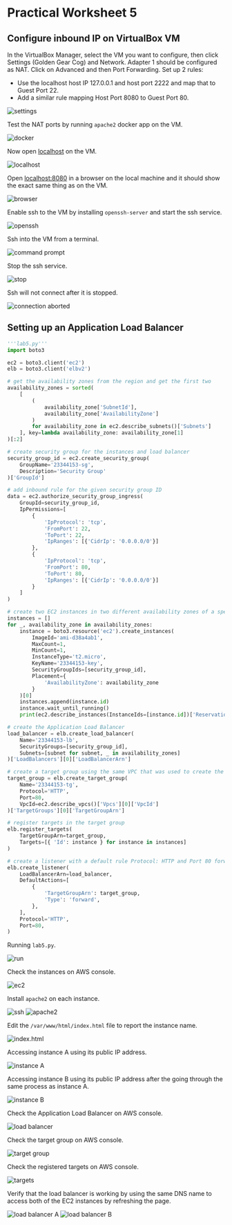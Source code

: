 # Practical Worksheet 5

## Configure inbound IP on VirtualBox VM

In the VirtualBox Manager, select the VM you want to configure, then click Settings (Golden Gear Cog) and Network. Adapter 1 should be configured as NAT. Click on Advanced and then Port Forwarding. Set up 2 rules:

* Use the localhost host IP 127.0.0.1 and host port 2222 and map that to Guest Port 22.
* Add a similar rule mapping Host Port 8080 to Guest Port 80.

![settings](images/settings.png)

Test the NAT ports by running `apache2` docker app on the VM.

![docker](images/docker.png)

Now open [localhost](http://localhost) on the VM.

![localhost](images/localhost.png)

Open [localhost:8080](http://localhost:8080) in a browser on the local machine and it should show the exact same thing as on the VM.

![browser](images/browser.png)

Enable ssh to the VM by installing `openssh-server` and start the ssh service.

![openssh](images/openssh.png)

Ssh into the VM from a terminal.

![command prompt](images/cmd.png)

Stop the ssh service.

![stop](images/stop.png)

Ssh will not connect after it is stopped.

![connection aborted](images/abort.png)

## Setting up an Application Load Balancer

```python
'''lab5.py'''
import boto3

ec2 = boto3.client('ec2')
elb = boto3.client('elbv2')

# get the availability zones from the region and get the first two
availability_zones = sorted(
    [
        (
            availability_zone['SubnetId'],
            availability_zone['AvailabilityZone']
        )
        for availability_zone in ec2.describe_subnets()['Subnets']
    ], key=lambda availability_zone: availability_zone[1]
)[:2]

# create security group for the instances and load balancer
security_group_id = ec2.create_security_group(
    GroupName='23344153-sg',
    Description='Security Group'
)['GroupId']

# add inbound rule for the given security group ID
data = ec2.authorize_security_group_ingress(
    GroupId=security_group_id,
    IpPermissions=[
        {
            'IpProtocol': 'tcp',
            'FromPort': 22,
            'ToPort': 22,
            'IpRanges': [{'CidrIp': '0.0.0.0/0'}]
        },
        {
            'IpProtocol': 'tcp',
            'FromPort': 80,
            'ToPort': 80,
            'IpRanges': [{'CidrIp': '0.0.0.0/0'}]
        }
    ]
)

# create two EC2 instances in two different availability zones of a specific region
instances = []
for _, availability_zone in availability_zones:
    instance = boto3.resource('ec2').create_instances(
        ImageId='ami-d38a4ab1',
        MaxCount=1,
        MinCount=1,
        InstanceType='t2.micro',
        KeyName='23344153-key',
        SecurityGroupIds=[security_group_id],
        Placement={
            'AvailabilityZone': availability_zone
        }
    )[0]
    instances.append(instance.id)
    instance.wait_until_running()
    print(ec2.describe_instances(InstanceIds=[instance.id])['Reservations'][0]['Instances'][0]['PublicIpAddress'])

# create the Application Load Balancer
load_balancer = elb.create_load_balancer(
    Name='23344153-lb',
    SecurityGroups=[security_group_id],
    Subnets=[subnet for subnet, _ in availability_zones]
)['LoadBalancers'][0]['LoadBalancerArn']

# create a target group using the same VPC that was used to create the instances
target_group = elb.create_target_group(
    Name='23344153-tg',
    Protocol='HTTP',
    Port=80,
    VpcId=ec2.describe_vpcs()['Vpcs'][0]['VpcId']
)['TargetGroups'][0]['TargetGroupArn']

# register targets in the target group
elb.register_targets(
    TargetGroupArn=target_group,
    Targets=[{ 'Id': instance } for instance in instances]
)

# create a listener with a default rule Protocol: HTTP and Port 80 forwarding on to the target group
elb.create_listener(
    LoadBalancerArn=load_balancer,
    DefaultActions=[
        {
            'TargetGroupArn': target_group,
            'Type': 'forward',
        },
    ],
    Protocol='HTTP',
    Port=80,
)
```

Running `lab5.py`.

![run](images/run.png)

Check the instances on AWS console.

![ec2](images/ec2.png)

Install `apache2` on each instance.

![ssh](images/ssh.png)
![apache2](images/apache2.png)

Edit the `/var/www/html/index.html` file to report the instance name.

![index.html](images/edit.png)

Accessing instance A using its public IP address.

![instance A](images/instanceA.png)

Accessing instance B using its public IP address after the going through the same process as instance A.

![instance B](images/instanceB.png)

Check the Application Load Balancer on AWS console.

![load balancer](images/balancer.png)

Check the target group on AWS console.

![target group](images/tg.png)

Check the registered targets on AWS console.

![targets](images/targets.png)

Verify that the load balancer is working by using the same DNS name to access both of the EC2 instances by refreshing the page.

![load balancer A](images/lbA.png)
![load balancer B](images/lbB.png)
